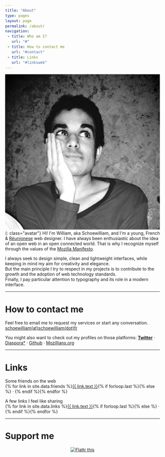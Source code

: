 ```yaml
---
title: "About"
type: pages
layout: page
permalink: /about/
navigation:
 - title: Who am I?
   url: "#"
 - title: How to contact me
   url: "#contact"
 - title: Links
   url: "#linksweb"
---
```

![Yup, that's me](/images/layout/photos/photo-penseur.jpg){: class="avatar"}
Hi! I'm William, aka Schoewilliam, and I'm a young, French & [Réunionese](http://en.wikipedia.org/wiki/R%C3%A9union) web designer. I have always been enthusiastic about the idea of an open web in an open connected world. That is why I recognize myself through the values of the [Mozilla Manifesto](https://www.mozilla.org/en-US/about/manifesto/).

I always seek to design simple, clean and lightweight interfaces, while keeping in mind my aim for creativity and elegance.  
But the main principle I try to respect in my projects is to contribute to the growth and the adoption of web technology standards.  
Finally, I pay particular attention to typography and its role in a modern interface.

<!--more-->

<hr class="large title" id="contact">

# How to contact me

Feel free to email me to request my services or start any conversation.  
[schoewilliam(at)schoewilliam(dot)fr](mailto:schoewilliam@schoewilliam.fr)

You might also want to check out my profiles on those platforms:
[**Twitter**](http://twitter.com/schoewilliam) · 
[Diaspora*](https://diaspora-fr.org/u/schoewilliam) · 
[Github](https://github.com/Schoewilliam) · 
[Mozillians.org](https://mozillians.org/en-US/u/schoewilliam/)

<hr class="large title" id="linksweb">

# Links

Some friends on the web<br>
{% for link in site.data.friends %}<a href="{{ link.url }}" title="{{ link.text }}">{{ link.text }}</a>{% if forloop.last %}{% else %} · {% endif %}{% endfor %}

A few links I feel like sharing<br>
{% for link in site.data.links %}<a href="{{ link.url }}" title="{{ link.text }}">{{ link.text }}</a>{% if forloop.last %}{% else %} · {% endif %}{% endfor %}

<hr class="large title">

# Support me

<p style="text-align:center"><a href="https://flattr.com/submit/auto?user_id=Schoewilliam&url=http%3A%2F%2Fschoewilliam.fr" target="_blank"><img src="//button.flattr.com/flattr-badge-large.png" alt="Flattr this" title="Flattr this" border="0"></a></p>
